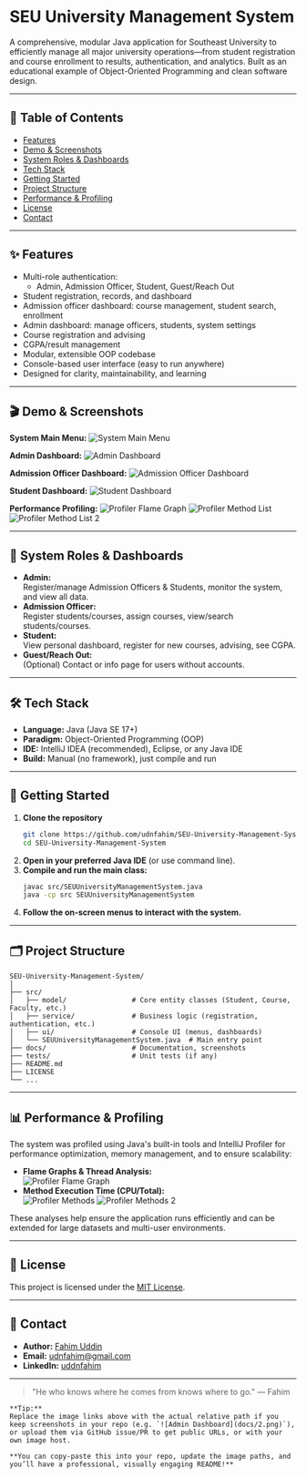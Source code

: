 # SEU University Management System

A comprehensive, modular Java application for Southeast University to efficiently manage all major university operations—from student registration and course enrollment to results, authentication, and analytics. Built as an educational example of Object-Oriented Programming and clean software design.

---

## 🚩 Table of Contents

- [Features](#features)
- [Demo & Screenshots](#demo--screenshots)
- [System Roles & Dashboards](#system-roles--dashboards)
- [Tech Stack](#tech-stack)
- [Getting Started](#getting-started)
- [Project Structure](#project-structure)
- [Performance & Profiling](#performance--profiling)
- [License](#license)
- [Contact](#contact)

---

## ✨ Features

- Multi-role authentication:
  - Admin, Admission Officer, Student, Guest/Reach Out
- Student registration, records, and dashboard
- Admission officer dashboard: course management, student search, enrollment
- Admin dashboard: manage officers, students, system settings
- Course registration and advising
- CGPA/result management
- Modular, extensible OOP codebase
- Console-based user interface (easy to run anywhere)
- Designed for clarity, maintainability, and learning

---

## 🎬 Demo & Screenshots

**System Main Menu:**
![System Main Menu](https://github.com/udnfahim/SEU-University-Management-System/blob/d599c43286dc57063bf6e37ffba2ae9d54cb035e/Main.png)
<!-- Or use: Images/1.png if you commit screenshots to the repo -->

**Admin Dashboard:**
![Admin Dashboard](https://github.com/udnfahim/SEU-University-Management-System/blob/d599c43286dc57063bf6e37ffba2ae9d54cb035e/Admin.png)

**Admission Officer Dashboard:**
![Admission Officer Dashboard](https://github.com/udnfahim/SEU-University-Management-System/blob/d599c43286dc57063bf6e37ffba2ae9d54cb035e/AdmissionOfficer.png)

**Student Dashboard:**
![Student Dashboard](https://github.com/udnfahim/SEU-University-Management-System/blob/d599c43286dc57063bf6e37ffba2ae9d54cb035e/Student.png)

**Performance Profiling:**
![Profiler Flame Graph](https://github.com/udnfahim/SEU-University-Management-System/blob/d599c43286dc57063bf6e37ffba2ae9d54cb035e/CPU%20Event.png)
![Profiler Method List](https://github.com/udnfahim/SEU-University-Management-System/blob/d599c43286dc57063bf6e37ffba2ae9d54cb035e/CPU%20Time.png)
![Profiler Method List 2](https://github.com/udnfahim/SEU-University-Management-System/blob/d599c43286dc57063bf6e37ffba2ae9d54cb035e/Local%20Time.png)

---

## 👥 System Roles & Dashboards

- **Admin:**  
  Register/manage Admission Officers & Students, monitor the system, and view all data.
- **Admission Officer:**  
  Register students/courses, assign courses, view/search students/courses.
- **Student:**  
  View personal dashboard, register for new courses, advising, see CGPA.
- **Guest/Reach Out:**  
  (Optional) Contact or info page for users without accounts.

---

## 🛠 Tech Stack

- **Language:** Java (Java SE 17+)
- **Paradigm:** Object-Oriented Programming (OOP)
- **IDE:** IntelliJ IDEA (recommended), Eclipse, or any Java IDE
- **Build:** Manual (no framework), just compile and run

---

## 🚀 Getting Started

1. **Clone the repository**
    ```bash
    git clone https://github.com/udnfahim/SEU-University-Management-System.git
    cd SEU-University-Management-System
    ```
2. **Open in your preferred Java IDE** (or use command line).
3. **Compile and run the main class:**
    ```bash
    javac src/SEUUniversityManagementSystem.java
    java -cp src SEUUniversityManagementSystem
    ```
4. **Follow the on-screen menus to interact with the system.**

---

## 🗂️ Project Structure

```
SEU-University-Management-System/
│
├── src/
│   ├── model/                # Core entity classes (Student, Course, Faculty, etc.)
│   ├── service/              # Business logic (registration, authentication, etc.)
│   ├── ui/                   # Console UI (menus, dashboards)
│   └── SEUUniversityManagementSystem.java  # Main entry point
├── docs/                     # Documentation, screenshots
├── tests/                    # Unit tests (if any)
├── README.md
├── LICENSE
└── ...
```

---

## 📊 Performance & Profiling

The system was profiled using Java's built-in tools and IntelliJ Profiler for performance optimization, memory management, and to ensure scalability:

- **Flame Graphs & Thread Analysis:**  
  ![Profiler Flame Graph](https://github.com/udnfahim/SEU-University-Management-System/blob/d599c43286dc57063bf6e37ffba2ae9d54cb035e/CPU%20Event.png)
- **Method Execution Time (CPU/Total):**  
  ![Profiler Methods](https://github.com/udnfahim/SEU-University-Management-System/blob/d599c43286dc57063bf6e37ffba2ae9d54cb035e/CPU%20Time.png)
  ![Profiler Methods 2](https://github.com/udnfahim/SEU-University-Management-System/blob/d599c43286dc57063bf6e37ffba2ae9d54cb035e/Local%20Time.png)

These analyses help ensure the application runs efficiently and can be extended for large datasets and multi-user environments.

---

## 📝 License

This project is licensed under the [MIT License](LICENSE).

---

## 🙌 Contact

- **Author:** [Fahim Uddin](https://github.com/udnfahim)
- **Email:** udnfahim@gmail.com
- **LinkedIn:** [uddnfahim](https://www.linkedin.com/in/uddnfahim)

---

> "He who knows where he comes from knows where to go." — Fahim

```
**Tip:**  
Replace the image links above with the actual relative path if you keep screenshots in your repo (e.g. `![Admin Dashboard](docs/2.png)`), or upload them via GitHub issue/PR to get public URLs, or with your own image host.

**You can copy-paste this into your repo, update the image paths, and you’ll have a professional, visually engaging README!**
